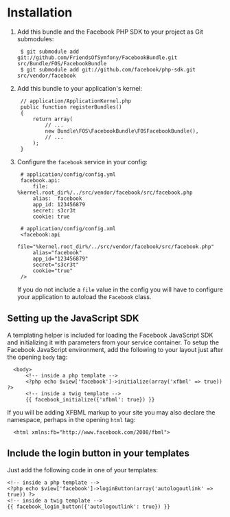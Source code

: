 Installation
============

  1. Add this bundle and the Facebook PHP SDK to your project as Git submodules:

          $ git submodule add git://github.com/FriendsOfSymfony/FacebookBundle.git src/Bundle/FOS/FacebookBundle
          $ git submodule add git://github.com/facebook/php-sdk.git src/vendor/facebook

  2. Add this bundle to your application's kernel:

          // application/ApplicationKernel.php
          public function registerBundles()
          {
              return array(
                  // ...
                  new Bundle\FOS\FacebookBundle\FOSFacebookBundle(),
                  // ...
              );
          }

  3. Configure the `facebook` service in your config:

          # application/config/config.yml
          facebook.api:
              file:   %kernel.root_dir%/../src/vendor/facebook/src/facebook.php
              alias:  facebook
              app_id: 123456879
              secret: s3cr3t
              cookie: true

          # application/config/config.xml
          <facebook:api
              file="%kernel.root_dir%/../src/vendor/facebook/src/facebook.php"
              alias="facebook"
              app_id="123456879"
              secret="s3cr3t"
              cookie="true"
          />

     If you do not include a `file` value in the config you will have to
     configure your application to autoload the `Facebook` class.

Setting up the JavaScript SDK
-----------------------------

A templating helper is included for loading the Facebook JavaScript SDK and
initializing it with parameters from your service container. To setup the
Facebook JavaScript environment, add the following to your layout just after
the opening `body` tag:

      <body>
          <!-- inside a php template -->
          <?php echo $view['facebook']->initialize(array('xfbml' => true)) ?>
          <!-- inside a twig template -->
          {{ facebook_initialize({'xfbml': true}) }}

If you will be adding XFBML markup to your site you may also declare the
namespace, perhaps in the opening `html` tag:

      <html xmlns:fb="http://www.facebook.com/2008/fbml">

Include the login button in your templates
------------------------------------------

Just add the following code in one of your templates:

    <!-- inside a php template -->
    <?php echo $view['facebook']->loginButton(array('autologoutlink' => true)) ?>
    <!-- inside a twig template -->
    {{ facebook_login_button({'autologoutlink': true}) }}

